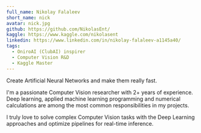 ```yaml
---
full_name: Nikolay Falaleev
short_name: nick
avatar: nick.jpg
github: https://github.com/NikolasEnt/
kaggle: https://www.kaggle.com/nikolasent
linkedin: https://www.linkedin.com/in/nikolay-falaleev-a1145a40/
tags:
  - OniroAI (ClubAI) inspirer
  - Computer Vision R&D
  - Kaggle Master
---
```

Create Artificial Neural Networks and make them really fast.

I'm a passionate Computer Vision researcher with 2+ years of experience. Deep
learning, applied machine learning programming and numerical calculations are
among the most common responsibilities in my projects.

I truly love to solve complex Computer Vision tasks with the Deep Learning
approaches and optimize pipelines for real-time inference.